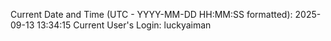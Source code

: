Current Date and Time (UTC - YYYY-MM-DD HH:MM:SS formatted): 2025-09-13 13:34:15
Current User's Login: luckyaiman
